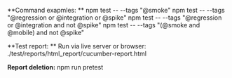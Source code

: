 **Command exapmles: **
npm test -- --tags "@smoke"
npm test -- --tags "@regression or @integration or @spike"
npm test -- --tags "@regression or @integration and not @spike"
npm test -- --tags "(@smoke and @mobile) and not @spike"

**Test report: **
Run via live server or browser: ./test/reports/html_report/cucumber-report.html 

**Report deletion:**
npm run pretest
